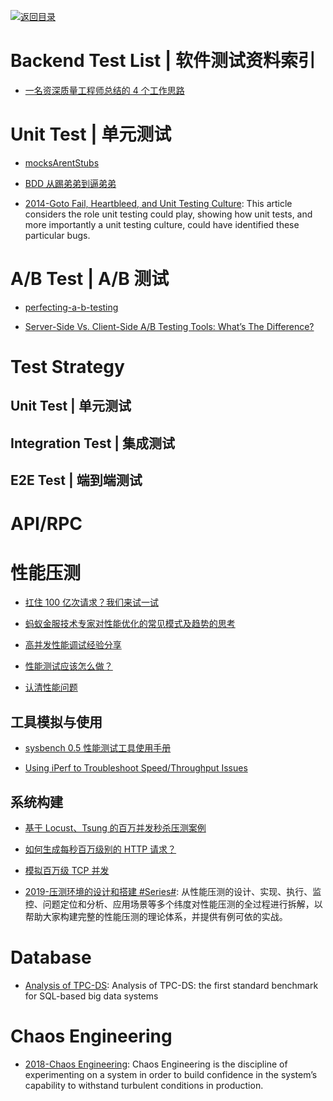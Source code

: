 [![返回目录](https://user-images.githubusercontent.com/5803001/38079637-ff0abcf0-3371-11e8-9b76-ad651620afc7.jpg)](https://github.com/wx-chevalier/Awesome-Lists)

# Backend Test List | 软件测试资料索引

- [一名资深质量工程师总结的 4 个工作思路](http://mp.weixin.qq.com/s/0qEBWuZa2fpybCjV52Qi1g)

# Unit Test | 单元测试

- [mocksArentStubs](http://martinfowler.com/articles/mocksArentStubs.html)

- [BDD 从踢弟弟到逼弟弟](https://testerhome.com/topics/6804)

- [2014-Goto Fail, Heartbleed, and Unit Testing Culture](https://martinfowler.com/articles/testing-culture.html): This article considers the role unit testing could play, showing how unit tests, and more importantly a unit testing culture, could have identified these particular bugs.

# A/B Test | A/B 测试

- [perfecting-a-b-testing](http://blog.nordeus.com/dev-ops/perfecting-a-b-testing.htm)

- [Server-Side Vs. Client-Side A/B Testing Tools: What’s The Difference?](https://conversionxl.com/server-side-vs-client-side-ab-testing-tools-whats-the-difference/)

# Test Strategy

## Unit Test | 单元测试

## Integration Test | 集成测试

## E2E Test | 端到端测试

# API/RPC

# 性能压测

- [扛住 100 亿次请求？我们来试一试](https://github.com/xiaojiaqi/10billionhongbaos/wiki/%E6%89%9B%E4%BD%8F100%E4%BA%BF%E6%AC%A1%E8%AF%B7%E6%B1%82%EF%BC%9F%E6%88%91%E4%BB%AC%E6%9D%A5%E8%AF%95%E4%B8%80%E8%AF%95)

- [蚂蚁金服技术专家对性能优化的常见模式及趋势的思考](https://yq.aliyun.com/articles/54004)

- [高并发性能调试经验分享](https://zhuanlan.zhihu.com/p/21348220)

- [性能测试应该怎么做？](http://coolshell.cn/articles/17381.html)

- [认清性能问题](http://mp.weixin.qq.com/s?__biz=MzAxMTEyOTQ5OQ==&mid=2650610655&idx=1&sn=4f38ef56ff57054ab9745b0725351159#rd)

## 工具模拟与使用

- [sysbench 0.5 性能测试工具使用手册](http://blog.csdn.net/clh604/article/details/12108477)

- [Using iPerf to Troubleshoot Speed/Throughput Issues](http://blog.softlayer.com/2011/using-iperf-to-troubleshoot-speedthroughput-issues)

## 系统构建

- [基于 Locust、Tsung 的百万并发秒杀压测案例](http://mp.weixin.qq.com/s?__biz=MzAwMDU1MTE1OQ==&mid=405352450&idx=1&sn=77485a9f0d1e504c8a6068e3b60f81c7&scene=23&srcid=0417zuijO8QFRZo2rVYeqltv#rd)

- [如何生成每秒百万级别的 HTTP 请求？](http://blog.jobbole.com/87509/)

- [模拟百万级 TCP 并发](http://mp.weixin.qq.com/s?__biz=MzIxMjAzMDA1MQ==&mid=2648945745&idx=1&sn=422c7dd658ba83a42f5753669716378f&chksm=8f5b535db82cda4b281dfab3858e4afa6e6b453d0b77f5dd5d3f8ca3e33184fa470803d4d21e#rd)

- [2019-压测环境的设计和搭建 #Series#](https://mp.weixin.qq.com/s/hyXfme7Y5vz1x_viu1IbIQ): 从性能压测的设计、实现、执行、监控、问题定位和分析、应用场景等多个纬度对性能压测的全过程进行拆解，以帮助大家构建完整的性能压测的理论体系，并提供有例可依的实战。

# Database

- [Analysis of TPC-DS](https://dl.acm.org/citation.cfm?id=3127479.3128603): Analysis of TPC-DS: the first standard benchmark for SQL-based big data systems

# Chaos Engineering 

- [2018-Chaos Engineering](http://principlesofchaos.org): Chaos Engineering is the discipline of experimenting on a system in order to build confidence in the system’s capability to withstand turbulent conditions in production.